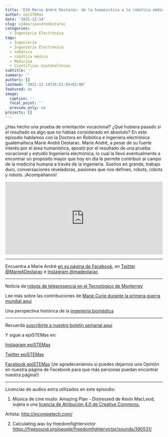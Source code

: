 ```yaml
---
title: 'E34 Marie André Destarac: de la humanística a la robótica médica'
author: epiSTEMas
date: '2021-12-14'
slug: e34marieandredestarac
categories:
  - Ingeniería Electrónica
tags:
  - Ingeniería
  - Ingeniería Electrónica
  - robótica
  - robótica médica
  - Medicina
  - Científicas Guatemaltecas
subtitle: ''
summary: ''
authors: []
lastmod: '2021-12-14T16:51:03+01:00'
featured: no
image:
  caption: ''
  focal_point: ''
  preview_only: no
projects: []
---
```


¿Has hecho una prueba de orientación vocacional? ¿Qué hubiera pasado si el resultado es algo que no habías considerado en absoluto? En este episodio hablamos con la Doctora en Robótica e Ingeniera electrónica guatemalteca Marie André Destarac. Marie André, a pesar de su fuerte interés por el área humanística, apostó por el resultado de una prueba vocacional y estudió Ingeniería electrónica, lo cual la llevó eventualmente a encontrar un propósito mayor que hoy en día le permite contribuir al campo de la medicina humana a través de la ingeniería. Sueños en grande, trabajo duro, conversaciones reveladoras, pasiones que nos definen, robots, robots y robots. ¡Acompáñanos!

<iframe src="https://open.spotify.com/embed/episode/4scLTYR7j3sSOpb6kn1puL?utm_source=generator" width="100%" height="232" frameBorder="0" allowfullscreen="" allow="autoplay; clipboard-write; encrypted-media; fullscreen; picture-in-picture"></iframe>

- - - - -

Encuentra a Marie André [en su página de Facebook](https://www.facebook.com/marieandredestarac), en [Twitter @MarieADestarac](https://twitter.com/MarieADestarac) e [Instagram @madestarac](https://www.instagram.com/madestarac/)

- - - - -

Noticia de [robots de telepresencia en el Tecnológico de Monterrey](https://tec.mx/es/noticias/nacional/salud/tecnologia-vs-covid-19-tecsalud-usa-robot-para-tratar-pacientes)


Lee más sobre las contribuciones de [Marie Curie durante la primera guerra mundial aquí](https://spectrum.ieee.org/how-marie-curie-helped-save-a-million-soldiers-during-world-war-i#toggle-gdpr)

Una perspectiva histórica de la [ingeniería biomédica](https://booksite.elsevier.com/samplechapters/9780122386626/9780122386626.PDF)

- - - - -

Recuerda [suscribirte a nuestro boletín semanal aquí](http://eepurl.com/hyEnr1)

Y sigue a epiSTEMas en:

[Instagram epiSTEMas](https://www.instagram.com/epistemas/)  

[Twitter epiSTEMas](https://twitter.com/epiSTEMas_Pod)

[Facebook epiSTEMas](https://www.facebook.com/epiSTEMasPod) (¡te agradeceríamos si puedes dejarnos una Opinión en nuestra página de Facebook para que más personas puedan encontrar nuestra página!)

- - - - -

Licencias de audios extra utilizados en este episodio:
1)	Música de cine mudo: Amazing Plan - Distressed de Kevin MacLeod, sujeta a una [licencia de Atribución 4.0 de Creative Commons.](https://creativecommons.org/licenses/by/4.0/)

[Fuente]: http://incompetech.com/music/royalty-free/index.html?isrc=USUAN1100738
Artista: http://incompetech.com/

2)	Calculating.wav by freedomfightervictor https://freesound.org/people/freedomfightervictor/sounds/390531/
